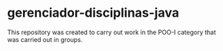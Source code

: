 # gerenciador-disciplinas-java
This repository was created to carry out work in the POO-I category that was carried out in groups.
